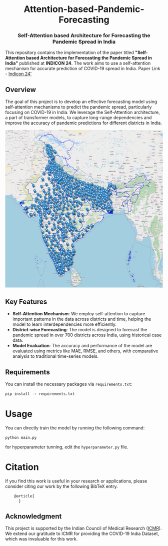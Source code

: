 <h1 align="center">Attention-based-Pandemic-Forecasting</h1>
<h3 align="center">Self-Attention based Architecture for Forecasting the Pandemic Spread in India</h3>

This repository contains the implementation of the paper titled **"Self-Attention based Architecture for Forecasting the Pandemic Spread in India"** published at **INDICON 24**. The work aims to use a self-attention mechanism for accurate prediction of COVID-19 spread in India. 
Paper Link - [Indicon 24'](https://ieeekharagpur.org/event/21st-ieee-india-council-international-conference-indicon-2024/)

## Overview

The goal of this project is to develop an effective forecasting model using self-attention mechanisms to predict the pandemic spread, particularly focusing on COVID-19 in India. We leverage the Self-Attention architecture, a part of transformer models, to capture long-range dependencies and improve the accuracy of pandemic predictions for different districts in India.

![Forecasting on the Map of India](https://github.com/Dark-Awesome/Attention-based-Pandemic-Forecasting/blob/main/Github-IndiaMap.png)

## Key Features

- **Self-Attention Mechanism**: We employ self-attention to capture important patterns in the data across districts and time, helping the model to learn interdependencies more efficiently.
- **District-wise Forecasting**: The model is designed to forecast the pandemic spread in over 700 districts across India, using historical case data.
- **Model Evaluation**: The accuracy and performance of the model are evaluated using metrics like MAE, RMSE, and others, with comparative analysis to traditional time-series models.

## Requirements

You can install the necessary packages via `requirements.txt`:

```bash
pip install -r requirements.txt
```

# Usage
You can directly train the model by running the following command:
```
python main.py
```
for hyperparameter tunning, edit the `hyperparameter.py` file.

# Citation
If you find this work is useful in your research or applications, please consider citing our work by the following BibTeX entry.
```
    @article{
      }
```


## Acknowledgment
This project is supported by the Indian Council of Medical Research ([ICMR](https://covid19dashboard.mohfw.gov.in/)). We extend our gratitude to ICMR for providing the COVID-19 India Dataset, which was invaluable for this work.
